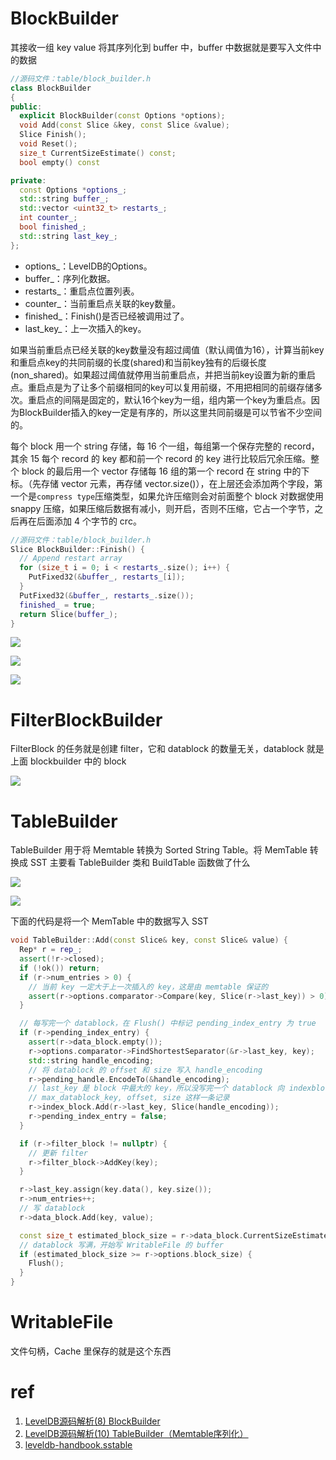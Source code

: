 # BlockBuilder

其接收一组 key value 将其序列化到 buffer 中，buffer 中数据就是要写入文件中的数据

```cpp
//源码文件：table/block_builder.h
class BlockBuilder
{
public:
  explicit BlockBuilder(const Options *options);
  void Add(const Slice &key, const Slice &value);
  Slice Finish();
  void Reset();
  size_t CurrentSizeEstimate() const;
  bool empty() const

private:
  const Options *options_;
  std::string buffer_;
  std::vector <uint32_t> restarts_;
  int counter_;
  bool finished_;
  std::string last_key_;
};
```

- options_：LevelDB的Options。
- buffer_：序列化数据。
- restarts_：重启点位置列表。
- counter_：当前重启点关联的key数量。
- finished_：Finish()是否已经被调用过了。
- last_key_：上一次插入的key。


如果当前重启点已经关联的key数量没有超过阈值（默认阈值为16），计算当前key和重启点key的共同前缀的长度(shared)和当前key独有的后缀长度(non_shared)。如果超过阈值就停用当前重启点，并把当前key设置为新的重启点。重启点是为了让多个前缀相同的key可以复用前缀，不用把相同的前缀存储多次。重启点的间隔是固定的，默认16个key为一组，组内第一个key为重启点。因为BlockBuilder插入的key一定是有序的，所以这里共同前缀是可以节省不少空间的。

每个 block 用一个 string 存储，每 16 个一组，每组第一个保存完整的 record，其余 15 每个 record 的 key 都和前一个 record 的 key 进行比较后冗余压缩。整个 block 的最后用一个 vector 存储每 16 组的第一个 record 在 string 中的下标。（先存储 vector 元素，再存储 vector.size()），在上层还会添加两个字段，第一个是`compress type`压缩类型，如果允许压缩则会对前面整个 block 对数据使用 snappy 压缩，如果压缩后数据有减小，则开启，否则不压缩，它占一个字节，之后再在后面添加 4 个字节的 crc。


```cpp
//源码文件：table/block_builder.h
Slice BlockBuilder::Finish() {
  // Append restart array
  for (size_t i = 0; i < restarts_.size(); i++) {
    PutFixed32(&buffer_, restarts_[i]);
  }
  PutFixed32(&buffer_, restarts_.size());
  finished_ = true;
  return Slice(buffer_);
}
```

![](./img/sstrecord.png)

![](./img/sstblock.png)

![](./img/datablock.jpeg)

# FilterBlockBuilder

FilterBlock 的任务就是创建 filter，它和 datablock 的数量无关，datablock 就是上面 blockbuilder 中的 block

![](./img/filterblock_format.jpeg)

# TableBuilder

TableBuilder 用于将 Memtable 转换为 Sorted String Table。将 MemTable 转换成 SST 主要看 TableBuilder 类和 BuildTable 函数做了什么

![](./img/sstable_logic.jpeg)

![](./img/indexblock_format.jpeg)


下面的代码是将一个 MemTable 中的数据写入 SST


```cpp
void TableBuilder::Add(const Slice& key, const Slice& value) {
  Rep* r = rep_;
  assert(!r->closed);
  if (!ok()) return;
  if (r->num_entries > 0) {
    // 当前 key 一定大于上一次插入的 key，这是由 memtable 保证的
    assert(r->options.comparator->Compare(key, Slice(r->last_key)) > 0);
  }

  // 每写完一个 datablock，在 Flush() 中标记 pending_index_entry 为 true
  if (r->pending_index_entry) {
    assert(r->data_block.empty());
    r->options.comparator->FindShortestSeparator(&r->last_key, key);
    std::string handle_encoding;
    // 将 datablock 的 offset 和 size 写入 handle_encoding
    r->pending_handle.EncodeTo(&handle_encoding);
    // last_key 是 block 中最大的 key，所以没写完一个 datablock 向 indexblock 写入
    // max_datablock_key, offset, size 这样一条记录
    r->index_block.Add(r->last_key, Slice(handle_encoding));
    r->pending_index_entry = false;
  }

  if (r->filter_block != nullptr) {
    // 更新 filter
    r->filter_block->AddKey(key);
  }

  r->last_key.assign(key.data(), key.size());
  r->num_entries++;
  // 写 datablock
  r->data_block.Add(key, value);

  const size_t estimated_block_size = r->data_block.CurrentSizeEstimate();
  // datablock 写满，开始写 WritableFile 的 buffer
  if (estimated_block_size >= r->options.block_size) {
    Flush();
  }
}
```

# WritableFile

文件句柄，Cache 里保存的就是这个东西

# ref

1. [LevelDB源码解析(8) BlockBuilder](https://www.huliujia.com/blog/6a7ee0401f/)
2. [LevelDB源码解析(10) TableBuilder（Memtable序列化）](https://www.huliujia.com/blog/02ad8ac30a/)
3. [leveldb-handbook.sstable](https://leveldb-handbook.readthedocs.io/zh/latest/sstable.html)